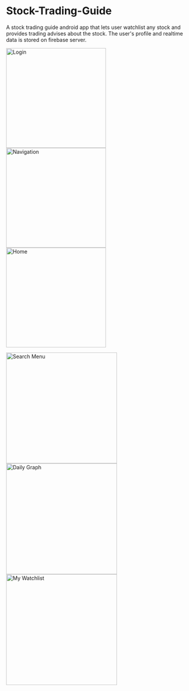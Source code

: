 # Stock-Trading-Guide
A stock trading guide android app that lets user watchlist any stock and provides trading advises about the stock. The user's profile and realtime data is stored on firebase server.




<img width="270" alt="Login" src="https://user-images.githubusercontent.com/49744200/113528562-900f2500-9586-11eb-949b-4939445a6653.png"> <img width="270" alt="Navigation" src="https://user-images.githubusercontent.com/49744200/113528624-b765f200-9586-11eb-9424-3b98e912be4e.png"> <img width="270" alt="Home" src="https://user-images.githubusercontent.com/49744200/113528648-ccdb1c00-9586-11eb-8d4f-814ea7dd8358.png"> 

<img width="300" alt="Search Menu" src="https://user-images.githubusercontent.com/49744200/113528646-cc428580-9586-11eb-9730-bb9335920a5a.png"> <img width="300" alt="Daily Graph" src="https://user-images.githubusercontent.com/49744200/113528699-fa27ca00-9586-11eb-9b9f-3fa5a5cb6f47.png"> <img width="300" alt="My Watchlist" src="https://user-images.githubusercontent.com/49744200/113528701-fac06080-9586-11eb-9a74-d1553e6c28bd.png">
